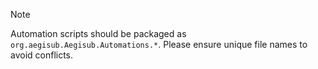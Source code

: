 > [!Note]
> Automation scripts should be packaged as `org.aegisub.Aegisub.Automations.*`. Please ensure unique file names to avoid conflicts.
